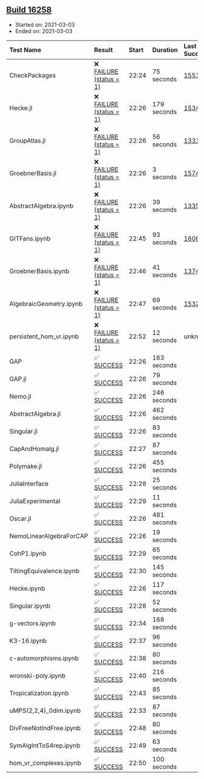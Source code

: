 ## [Build 16258](https://oscarci.mathematik.uni-kl.de/job/oscar/16258/)

* Started on: 2021-03-03
* Ended on: 2021-03-03

| Test Name    | Result | Start | Duration | Last Success | First Failure |
|:-------------|:-------|:------|:---------|:-------------|:--------------|
| CheckPackages | ❌ [FAILURE (status = 1)](https://oscarci.mathematik.uni-kl.de/job/oscar/16258/artifact/logs/build-16258/CheckPackages.log) | 22:24 | 75 seconds | [15514](https://oscarci.mathematik.uni-kl.de/job/oscar/15514/) | [15515](https://oscarci.mathematik.uni-kl.de/job/oscar/15515/) |
| Hecke.jl | ❌ [FAILURE (status = 1)](https://oscarci.mathematik.uni-kl.de/job/oscar/16258/artifact/logs/build-16258/Hecke.jl.log) | 22:26 | 179 seconds | [15344](https://oscarci.mathematik.uni-kl.de/job/oscar/15344/) | [15348](https://oscarci.mathematik.uni-kl.de/job/oscar/15348/) |
| GroupAtlas.jl | ❌ [FAILURE (status = 1)](https://oscarci.mathematik.uni-kl.de/job/oscar/16258/artifact/logs/build-16258/GroupAtlas.jl.log) | 22:26 | 56 seconds | [13311](https://oscarci.mathematik.uni-kl.de/job/oscar/13311/) | [13312](https://oscarci.mathematik.uni-kl.de/job/oscar/13312/) |
| GroebnerBasis.jl | ❌ [FAILURE (status = 1)](https://oscarci.mathematik.uni-kl.de/job/oscar/16258/artifact/logs/build-16258/GroebnerBasis.jl.log) | 22:26 | 3 seconds | [15745](https://oscarci.mathematik.uni-kl.de/job/oscar/15745/) | [15746](https://oscarci.mathematik.uni-kl.de/job/oscar/15746/) |
| AbstractAlgebra.ipynb | ❌ [FAILURE (status = 1)](https://oscarci.mathematik.uni-kl.de/job/oscar/16258/artifact/logs/build-16258/AbstractAlgebra.ipynb.log) | 22:26 | 39 seconds | [13355](https://oscarci.mathematik.uni-kl.de/job/oscar/13355/) | [13356](https://oscarci.mathematik.uni-kl.de/job/oscar/13356/) |
| GITFans.ipynb | ❌ [FAILURE (status = 1)](https://oscarci.mathematik.uni-kl.de/job/oscar/16258/artifact/logs/build-16258/GITFans.ipynb.log) | 22:45 | 93 seconds | [16068](https://oscarci.mathematik.uni-kl.de/job/oscar/16068/) | [16069](https://oscarci.mathematik.uni-kl.de/job/oscar/16069/) |
| GroebnerBasis.ipynb | ❌ [FAILURE (status = 1)](https://oscarci.mathematik.uni-kl.de/job/oscar/16258/artifact/logs/build-16258/GroebnerBasis.ipynb.log) | 22:46 | 41 seconds | [13748](https://oscarci.mathematik.uni-kl.de/job/oscar/13748/) | [13749](https://oscarci.mathematik.uni-kl.de/job/oscar/13749/) |
| AlgebraicGeometry.ipynb | ❌ [FAILURE (status = 1)](https://oscarci.mathematik.uni-kl.de/job/oscar/16258/artifact/logs/build-16258/AlgebraicGeometry.ipynb.log) | 22:47 | 69 seconds | [15322](https://oscarci.mathematik.uni-kl.de/job/oscar/15322/) | [15323](https://oscarci.mathematik.uni-kl.de/job/oscar/15323/) |
| persistent_hom_vr.ipynb | ❌ [FAILURE (status = 1)](https://oscarci.mathematik.uni-kl.de/job/oscar/16258/artifact/logs/build-16258/persistent_hom_vr.ipynb.log) | 22:52 | 12 seconds | unknown | unknown |
| GAP | ✅ [SUCCESS](https://oscarci.mathematik.uni-kl.de/job/oscar/16258/artifact/logs/build-16258/GAP.log) | 22:26 | 163 seconds |  |  |
| GAP.jl | ✅ [SUCCESS](https://oscarci.mathematik.uni-kl.de/job/oscar/16258/artifact/logs/build-16258/GAP.jl.log) | 22:26 | 79 seconds |  |  |
| Nemo.jl | ✅ [SUCCESS](https://oscarci.mathematik.uni-kl.de/job/oscar/16258/artifact/logs/build-16258/Nemo.jl.log) | 22:26 | 246 seconds |  |  |
| AbstractAlgebra.jl | ✅ [SUCCESS](https://oscarci.mathematik.uni-kl.de/job/oscar/16258/artifact/logs/build-16258/AbstractAlgebra.jl.log) | 22:26 | 462 seconds |  |  |
| Singular.jl | ✅ [SUCCESS](https://oscarci.mathematik.uni-kl.de/job/oscar/16258/artifact/logs/build-16258/Singular.jl.log) | 22:26 | 83 seconds |  |  |
| CapAndHomalg.jl | ✅ [SUCCESS](https://oscarci.mathematik.uni-kl.de/job/oscar/16258/artifact/logs/build-16258/CapAndHomalg.jl.log) | 22:27 | 87 seconds |  |  |
| Polymake.jl | ✅ [SUCCESS](https://oscarci.mathematik.uni-kl.de/job/oscar/16258/artifact/logs/build-16258/Polymake.jl.log) | 22:26 | 455 seconds |  |  |
| JuliaInterface | ✅ [SUCCESS](https://oscarci.mathematik.uni-kl.de/job/oscar/16258/artifact/logs/build-16258/JuliaInterface.log) | 22:28 | 25 seconds |  |  |
| JuliaExperimental | ✅ [SUCCESS](https://oscarci.mathematik.uni-kl.de/job/oscar/16258/artifact/logs/build-16258/JuliaExperimental.log) | 22:29 | 11 seconds |  |  |
| Oscar.jl | ✅ [SUCCESS](https://oscarci.mathematik.uni-kl.de/job/oscar/16258/artifact/logs/build-16258/Oscar.jl.log) | 22:26 | 481 seconds |  |  |
| NemoLinearAlgebraForCAP | ✅ [SUCCESS](https://oscarci.mathematik.uni-kl.de/job/oscar/16258/artifact/logs/build-16258/NemoLinearAlgebraForCAP.log) | 22:26 | 19 seconds |  |  |
| CohP1.ipynb | ✅ [SUCCESS](https://oscarci.mathematik.uni-kl.de/job/oscar/16258/artifact/logs/build-16258/CohP1.ipynb.log) | 22:29 | 65 seconds |  |  |
| TiltingEquivalence.ipynb | ✅ [SUCCESS](https://oscarci.mathematik.uni-kl.de/job/oscar/16258/artifact/logs/build-16258/TiltingEquivalence.ipynb.log) | 22:30 | 145 seconds |  |  |
| Hecke.ipynb | ✅ [SUCCESS](https://oscarci.mathematik.uni-kl.de/job/oscar/16258/artifact/logs/build-16258/Hecke.ipynb.log) | 22:26 | 117 seconds |  |  |
| Singular.ipynb | ✅ [SUCCESS](https://oscarci.mathematik.uni-kl.de/job/oscar/16258/artifact/logs/build-16258/Singular.ipynb.log) | 22:28 | 52 seconds |  |  |
| g-vectors.ipynb | ✅ [SUCCESS](https://oscarci.mathematik.uni-kl.de/job/oscar/16258/artifact/logs/build-16258/g-vectors.ipynb.log) | 22:34 | 168 seconds |  |  |
| K3-16.ipynb | ✅ [SUCCESS](https://oscarci.mathematik.uni-kl.de/job/oscar/16258/artifact/logs/build-16258/K3-16.ipynb.log) | 22:37 | 96 seconds |  |  |
| c-automorphisms.ipynb | ✅ [SUCCESS](https://oscarci.mathematik.uni-kl.de/job/oscar/16258/artifact/logs/build-16258/c-automorphisms.ipynb.log) | 22:38 | 80 seconds |  |  |
| wronski-poly.ipynb | ✅ [SUCCESS](https://oscarci.mathematik.uni-kl.de/job/oscar/16258/artifact/logs/build-16258/wronski-poly.ipynb.log) | 22:40 | 216 seconds |  |  |
| Tropicalization.ipynb | ✅ [SUCCESS](https://oscarci.mathematik.uni-kl.de/job/oscar/16258/artifact/logs/build-16258/Tropicalization.ipynb.log) | 22:43 | 85 seconds |  |  |
| uMPS(2,2,4)_0dim.ipynb | ✅ [SUCCESS](https://oscarci.mathematik.uni-kl.de/job/oscar/16258/artifact/logs/build-16258/uMPS-2-2-4-_0dim.ipynb.log) | 22:33 | 87 seconds |  |  |
| DivFreeNotIndFree.ipynb | ✅ [SUCCESS](https://oscarci.mathematik.uni-kl.de/job/oscar/16258/artifact/logs/build-16258/DivFreeNotIndFree.ipynb.log) | 22:48 | 80 seconds |  |  |
| SymAlgIntToS4rep.ipynb | ✅ [SUCCESS](https://oscarci.mathematik.uni-kl.de/job/oscar/16258/artifact/logs/build-16258/SymAlgIntToS4rep.ipynb.log) | 22:49 | 63 seconds |  |  |
| hom_vr_complexes.ipynb | ✅ [SUCCESS](https://oscarci.mathematik.uni-kl.de/job/oscar/16258/artifact/logs/build-16258/hom_vr_complexes.ipynb.log) | 22:50 | 100 seconds |  |  |
